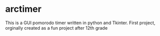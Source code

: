 # arctimer
This is a GUI pomorodo timer written in python and Tkinter.
First project, orginally created as a fun project after 12th grade
